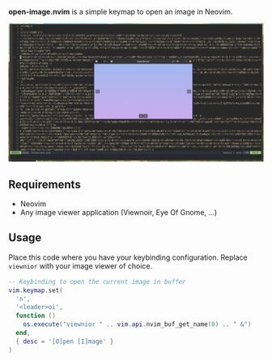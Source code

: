 **open-image.nvim** is a simple keymap to open an image in Neovim.

![](/image/example.png)

## Requirements

- Neovim
- Any image viewer application (Viewnoir, Eye Of Gnome, ...)

## Usage

Place this code where you have your keybinding configuration.
Replace `viewnior` with your image viewer of choice.

```lua
-- Keybinding to open the current image in buffer
vim.keymap.set(
  'n',
  '<leader>oi',
  function ()
    os.execute("viewnior " .. vim.api.nvim_buf_get_name(0) .. " &")
  end,
  { desc = '[O]pen [I]mage' }
)
```
